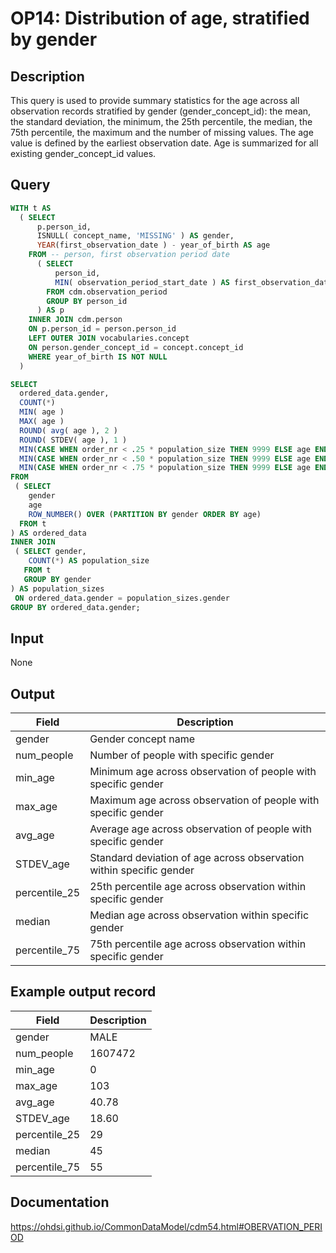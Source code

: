 <!---
Group:observation period
Name:OP14 Distribution of age, stratified by gender
Author: Alberto Labarga
CDM Version: 5.4
-->

# OP14: Distribution of age, stratified by gender

## Description
This query is used to provide summary statistics for the age across all observation records stratified by gender (gender_concept_id): the mean, the standard deviation, the minimum, the 25th percentile, the median, the 75th percentile, the maximum and the number of missing values. The age value is defined by the earliest observation date. Age is summarized for all existing gender_concept_id values.

## Query
```sql
WITH t AS 
  ( SELECT 
      p.person_id, 
      ISNULL( concept_name, 'MISSING' ) AS gender,
      YEAR(first_observation_date ) - year_of_birth AS age
    FROM -- person, first observation period date
      ( SELECT 
          person_id,
          MIN( observation_period_start_date ) AS first_observation_date
        FROM cdm.observation_period
        GROUP BY person_id
      ) AS p
    INNER JOIN cdm.person 
    ON p.person_id = person.person_id
    LEFT OUTER JOIN vocabularies.concept 
    ON person.gender_concept_id = concept.concept_id
    WHERE year_of_birth IS NOT NULL
  )

SELECT
  ordered_data.gender,
  COUNT(*)                                                               AS num_people,
  MIN( age )                                                             AS min_age,
  MAX( age )                                                             AS max_age,
  ROUND( avg( age ), 2 )                                                 AS avg_age,
  ROUND( STDEV( age ), 1 )                                               AS STDEV_age,
  MIN(CASE WHEN order_nr < .25 * population_size THEN 9999 ELSE age END) AS percentile_25,
  MIN(CASE WHEN order_nr < .50 * population_size THEN 9999 ELSE age END) AS median,
  MIN(CASE WHEN order_nr < .75 * population_size THEN 9999 ELSE age END) AS percentile_75
FROM 
 ( SELECT 
    gender                                                               AS gender,
    age                                                                  AS age,
    ROW_NUMBER() OVER (PARTITION BY gender ORDER BY age)                 AS  order_nr
  FROM t
) AS ordered_data
INNER JOIN 
 ( SELECT gender,
    COUNT(*) AS population_size
   FROM t
   GROUP BY gender
) AS population_sizes
 ON ordered_data.gender = population_sizes.gender
GROUP BY ordered_data.gender;
```

## Input

None

## Output

|  Field |  Description |
| --- | --- |
|  gender |  Gender concept name |
|  num_people |  Number of people with specific gender |
|  min_age |  Minimum age across observation of people with specific gender |
|  max_age |  Maximum age across observation of people with specific gender |
|  avg_age |  Average age across observation of people with specific gender |
|  STDEV_age |  Standard deviation of age across observation within specific gender |
|  percentile_25 |  25th percentile age across observation within specific gender |
|  median |  Median age across observation within specific gender |
|  percentile_75 |  75th percentile age across observation within specific gender |

## Example output record

|  Field |  Description |
| --- | --- |
|  gender |  MALE |
|  num_people |  1607472 |
|  min_age |  0 |
|  max_age |  103 |
|  avg_age |  40.78 |
|  STDEV_age |  18.60 |
|  percentile_25 |  29 |
|  median |  45 |
|  percentile_75 |  55 |



## Documentation
https://ohdsi.github.io/CommonDataModel/cdm54.html#OBERVATION_PERIOD
